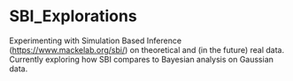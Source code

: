 # SBI_Explorations
Experimenting with Simulation Based Inference (https://www.mackelab.org/sbi/) on theoretical and (in the future) real data.
Currently exploring how SBI compares to Bayesian analysis on Gaussian data.
